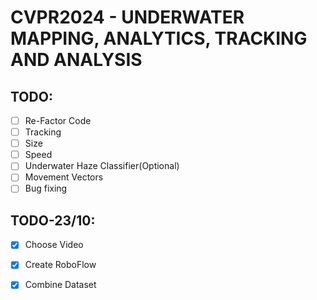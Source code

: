 # CVPR2024 - UNDERWATER MAPPING, ANALYTICS, TRACKING AND ANALYSIS

## TODO: 

- [ ] Re-Factor Code
- [ ] Tracking
- [ ] Size
- [ ] Speed
- [ ] Underwater Haze Classifier(Optional)
- [ ] Movement Vectors
- [ ] Bug fixing

## TODO-23/10: 

- [x] Choose Video
- [x] Create RoboFlow
- [x] Combine Dataset

